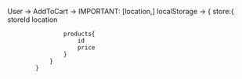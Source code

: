 User -> 
    AddToCart -> IMPORTANT: [location,]
        localStorage -> 
            {
                store:{
                    storeId
                    location

                    products{
                        id
                        price
                    }
                }
            }
